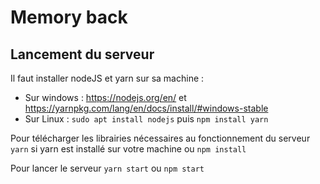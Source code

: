 # Memory back

## Lancement du serveur
Il faut installer nodeJS et yarn sur sa machine :
 - Sur windows : https://nodejs.org/en/ et https://yarnpkg.com/lang/en/docs/install/#windows-stable
 - Sur Linux  : `sudo apt install nodejs` puis `npm install yarn`

Pour télécharger les librairies nécessaires au fonctionnement du serveur `yarn` si yarn est installé sur votre machine ou `npm install`

Pour lancer le serveur `yarn start` ou `npm start`